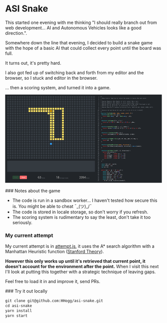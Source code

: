 # ASI Snake

This started one evening with me thinking "I should really branch out from web development... AI and Autonomous Vehicles looks like a good direction.".

Somewhere down the line that evening, I decided to build a snake game with the hope of a basic AI that could collect every point until the board was full.

It turns out, it's pretty hard. 

I also got fed up of switching back and forth from my editor and the browser, so I stuck and editor in the browser. 

... then a scoring system, and turned it into a game. 

![](./screenshot.png)

### Notes about the game
* The code is run in a sandbox worker... I haven't tested how secure this is. You might be able to cheat ¯\_(ツ)_/¯
* The code is stored in locale storage, so don't worry if you refresh. 
* The scoring system is rudimentary to say the least, don't take it too seriously. 

### My current attempt 

My current attempt is in [attempt.js](./attempt.js), it uses the A* search algorithm with a Manhattan Heuristic function ([Stanford Theory](http://theory.stanford.edu/~amitp/GameProgramming/Heuristics.html)). 

**However this only works up until it's retrieved that current point, it doesn't account for the environment after the point.** When I visit this next I'll look at putting this together with a strategic technique of leaving gaps.

Feel free to load it in and improve it, send PRs. 

### Try it out locally
```
git clone git@github.com:HHogg/asi-snake.git
cd asi-snake
yarn install
yarn start
```
